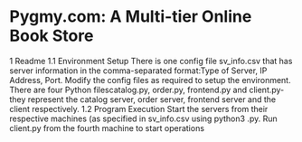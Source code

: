 # Pygmy.com:  A Multi-tier Online Book Store

1  Readme
1.1  Environment Setup
There  is  one  config  file sv_info.csv that has server information in the comma-separated format:Type of Server, IP Address, Port. Modify the config files as required to setup the environment. There are four Python filescatalog.py, order.py, frontend.py and client.py- they represent the catalog server, order server, frontend server and the client respectively.
1.2  Program Execution
Start the servers from their respective machines (as specified in sv_info.csv using python3 <servernamehere>.py.  Run client.py from the fourth machine to start operations
